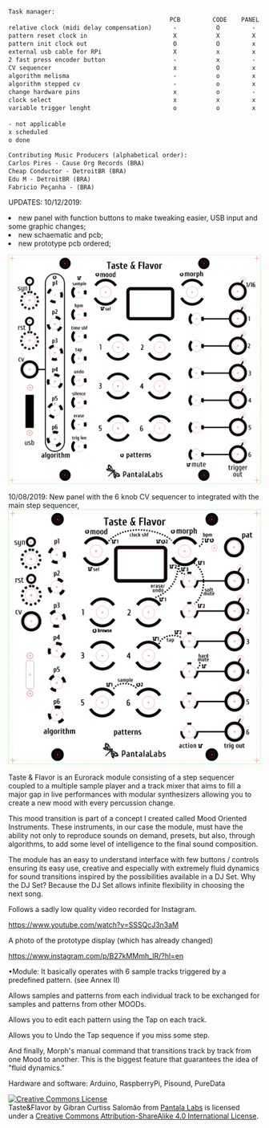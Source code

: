 ```
Task manager:
                                             PCB         CODE    PANEL
relative clock (midi delay compensation)      -           O         -
pattern reset clock in                        X           X         X
pattern init clock out                        O           O         x
external usb cable for RPi                    X           x         x
2 fast press encoder button                   -           x         -
CV sequencer                                  x           O         x
algorithm melisma                             -           o         x
algorithm stepped cv                          -           o         x
change hardware pins                          x           o         -
clock select                                  x           x         x
variable trigger lenght                       o           o         x

- not applicable
x scheduled
o done
```

```
Contributing Music Producers (alphabetical order):
Carlos Pires - Cause Org Records (BRA)
Cheap Conductor - DetroitBR (BRA)
Edu M - DetroitBR (BRA)
Fabricio Peçanha - (BRA)
```

UPDATES:
10/12/2019:
<li>new panel with function buttons to make tweaking easier, USB input and some graphic changes;
<li>new schaematic and pcb;
<li>new prototype pcb ordered;

<img alt="" style="border-width:0" src="painel%200.980.jpg" /></a>

10/08/2019:
New panel with the 6 knob CV sequencer to integrated with the main step sequencer,
<img alt="" style="border-width:0" src="painel%200.95.jpg" /></a>


Taste & Flavor is an Eurorack module consisting of a step sequencer coupled to a multiple sample player and a track mixer that aims to fill a major gap in live performances with modular synthesizers allowing you to create a new mood with every percussion change. 

This mood transition is part of a concept I created called Mood Oriented Instruments. These instruments, in our case the module, must have the ability not only to reproduce sounds on demand, presets, but also, through algorithms, to add some level of intelligence to the final sound composition.

The module has an easy to understand interface with few buttons / controls ensuring its easy use, creative and especially with extremely fluid dynamics for sound transitions inspired by the possibilities available in a DJ Set. Why the DJ Set? Because the DJ Set allows infinite flexibility in choosing the next song.

Follows a sadly low quality video recorded for Instagram.

https://www.youtube.com/watch?v=SSSQcJ3n3aM

A photo of the prototype display (which has already changed)

https://www.instagram.com/p/B27kMMmh_lR/?hl=en

•Module:
It basically operates with 6 sample tracks triggered by a predefined pattern. (see Annex II)

Allows samples and patterns from each individual track to be exchanged for samples and patterns from other MOODs.

Allows you to edit each pattern using the Tap on each track.

Allows you to Undo the Tap sequence if you miss some step.

And finally, Morph's manual command that transitions track by track from one Mood to another. This is the biggest feature that guarantees the idea of "fluid dynamics."

Hardware and software: Arduino, RaspberryPi, Pisound, PureData


<a rel="license" href="http://creativecommons.org/licenses/by-sa/4.0/">
<img alt="Creative Commons License" style="border-width:0" src="https://i.creativecommons.org/l/by-sa/4.0/88x31.png" /></a>
<br /><span xmlns:dct="http://purl.org/dc/terms/" property="dct:title">Taste&Flavor</span> by Gibran Curtiss Salomão from 
<a xmlns:cc="http://creativecommons.org/ns#" href="https://facebook.com/pantalalabs/" property="cc:attributionName" 
rel="cc:attributionURL">Pantala Labs</a> is licensed under a <a rel="license" href="http://creativecommons.org/licenses/by-sa/4.0/">
Creative Commons Attribution-ShareAlike 4.0 International License</a>.
